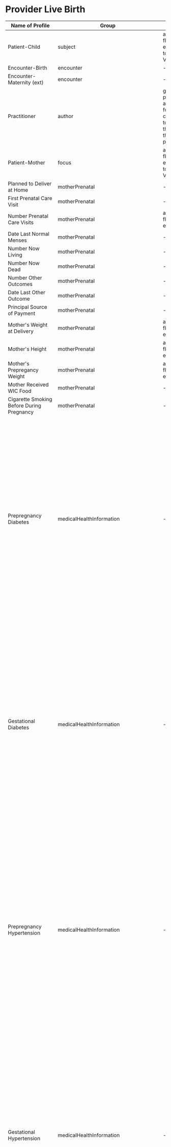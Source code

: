# Provider Live Birth

| Name of Profile | Group | change  |  Current Profile   | New Profile  | Comment         |
| ------------- | ----- | ------- | ------------------ | ------------ | ----------------- | 
|Patient-Child |   subject  |    adding edit flag extension to patient VR   |   [PatientChildVitalRecords] |     [PatientChildVitalRecordsNew]     |   staying in VRCL with updates   |
|Encounter-Birth |   encounter  |    -    | [EncounterBirth] |     -         |   -      |
|Encounter-Maternity (ext) |   encounter  |    -    | [EncounterMaternity] |     -         |   -      |
|Practitioner |   author  |  generalized profile that adds a further constraint to capture the title of the practitioner  | [PractitionerVitalRecords] | [PractitionerVitalRecordsNew] | - |
|Patient-Mother |   focus  |    adding edit flag extension to patient VR    | [PatientMotherVitalRecords] |     [PatientMotherVitalRecordsNew]        |   staying in VRCL with updates   |
|Planned to Deliver at Home |   motherPrenatal  |    -    | [ObservationPlannedToDeliverAtHome] |     -         |   -      |
|First Prenatal Care Visit |   motherPrenatal  |    -    | [ObservationDateOfFirstPrenatalCareVisit] |       -       |    -     |
|Number Prenatal Care Visits|     motherPrenatal     |    adding edit flag extension    | [ObservationNumberPrenatalVisitsVitalRecords] |   [ObservationNumberPrenatalVisitsNew]    |    moving from VRCL to BFDR    |
|Date Last Normal Menses |     motherPrenatal     |    -    | [ObservationLastMenstrualPeriodVitalRecords] |     [ObservationLastMenstrualPeriodNew]     |    moving from VRCL to BFDR    |
|Number Now Living |     motherPrenatal     |    -    | [ObservationNumberBirthsNowLivingVitalRecords] |    [ObservationNumberBirthsNowLivingNew]    |    moving from VRCL to BFDR    |
|Number Now Dead |     motherPrenatal     |    -    | [ObservationNumberBirthsNowDeadVitalRecords] |     [ObservationNumberBirthsNowDeadNew]     |    moving from VRCL to BFDR    |
|Number Other Outcomes |     motherPrenatal     |    -    | [ObservationNumberOtherPregnancyOutcomesVitalRecords] | [ObservationNumberOtherPregnancyOutcomesNew]     |    moving from VRCL to BFDR    |
|Date Last Other Outcome |     motherPrenatal     |    -    | [ObservationDateOfLastOtherPregnancyOutcome] |       -       |    -     |
|Principal Source of Payment |    motherPrenatal     |    -    | [CoveragePrincipalPayerDelivery] |       -       |    -     |
|Mother's Weight at Delivery |     motherPrenatal    |    adding edit flag extension   | [ObservationMotherDeliveryWeightVitalRecords] |    [ObservationMotherDeliveryWeightNew]     |    moving from VRCL to BFDR    |
|Mother's Height |     motherPrenatal    |    adding edit flag extension   | [ObservationMotherHeightVitalRecords] | [ObservationMotherHeightNew] |    moving from VRCL to BFDR    |
|Mother's Prepregancy Weight|     motherPrenatal     |    adding edit flag extension    | [ObservationMotherPrepregnancyWeightVitalRecords] |   [ObservationMotherPrepregnancyWeightNew]    |    moving from VRCL to BFDR    |
|Mother Received WIC Food|     motherPrenatal     |    -    | [ObservationMotherReceivedWICFood] |       -       |    -     |
|Cigarette Smoking Before During Pregnancy|     motherPrenatal     |    -    | [ObservationCigaretteSmokingBeforeDuringPregnancy] |       -       |    -     |
|Prepregnancy Diabetes |     medicalHealthInformation    |    -    | [ObservationPregnancyRiskFactorVitalRecords] |   [ConditionPrepregnancyDiabetesNew]   |    Risk factors broken up into individual profiles; if the 'none specified' (or any other risk factor without 'none specified' present) resource is present, then all the omitted risk factors are interpreted as ‘N’; although DVS edit spec requires a response (present/not), 'unknown' can be submitted in the electronic record - 'unknown' code is not represented in risk factors profiles    |
|Gestational Diabetes |     medicalHealthInformation    |    -    | [ObservationPregnancyRiskFactorVitalRecords] |   [ConditionGestationalDiabetesNew]   |    Risk factors broken up into individual profiles; if the 'none specified' (or any other risk factor without 'none specified' present) resource is present, then all the omitted risk factors are interpreted as ‘N’; although DVS edit spec requires a response (present/not), 'unknown' can be submitted in the electronic record - 'unknown' code is not represented in risk factors profiles    |
|Prepregnancy Hypertension |     medicalHealthInformation    |    -    | [ObservationPregnancyRiskFactorVitalRecords] |   [ConditionPrepregnancyHypertensionNew]   |    Risk factors broken up into individual profiles; if the 'none specified' (or any other risk factor without 'none specified' present) resource is present, then all the omitted risk factors are interpreted as ‘N’; although DVS edit spec requires a response (present/not), 'unknown' can be submitted in the electronic record - 'unknown' code is not represented in risk factors profiles    |
|Gestational Hypertension |     medicalHealthInformation    |    -    | [ObservationPregnancyRiskFactorVitalRecords] |   [ConditionGestationalHypertensionNew]   |    Risk factors broken up into individual profiles; if the 'none specified' (or any other risk factor without 'none specified' present) resource is present, then all the omitted risk factors are interpreted as ‘N’; although DVS edit spec requires a response (present/not), 'unknown' can be submitted in the electronic record - 'unknown' code is not represented in risk factors profiles    |
|Eclampsia Hypertension |     medicalHealthInformation    |    -    | [ObservationPregnancyRiskFactorVitalRecords] |   [ConditionEclampsiaHypertensionNew]   |    Risk factors broken up into individual profiles; if the 'none specified' (or any other risk factor without 'none specified' present) resource is present, then all the omitted risk factors are interpreted as ‘N’; although DVS edit spec requires a response (present/not), 'unknown' can be submitted in the electronic record - 'unknown' code is not represented in risk factors profiles    |
|Previous Preterm Birth |     medicalHealthInformation    |    -    | [ObservationPregnancyRiskFactorVitalRecords] |   [ObservationPreviousPretermBirthNew]   |    Risk factors broken up into individual profiles; if the 'none specified' (or any other risk factor without 'none specified' present) resource is present, then all the omitted risk factors are interpreted as ‘N’; although DVS edit spec requires a response (present/not), 'unknown' can be submitted in the electronic record - 'unknown' code is not represented in risk factors profiles    |
|Infertility Treatment |     medicalHealthInformation    |    -    | [ObservationPregnancyRiskFactorVitalRecords] |   [ProcedureInfertilityTreatmentNew]   |    Risk factors broken up into individual profiles; if the 'none specified' (or any other risk factor without 'none specified' present) resource is present, then all the omitted risk factors are interpreted as ‘N’; although DVS edit spec requires a response (present/not), 'unknown' can be submitted in the electronic record - 'unknown' code is not represented in risk factors profiles    |
|Artificial Insemination |     medicalHealthInformation    |    -    | [ObservationPregnancyRiskFactorVitalRecords] |   [ProcedureArtificialInseminationNew]   |    Risk factors broken up into individual profiles; if the 'none specified' (or any other risk factor without 'none specified' present) resource is present, then all the omitted risk factors are interpreted as ‘N’; although DVS edit spec requires a response (present/not), 'unknown' can be submitted in the electronic record - 'unknown' code is not represented in risk factors profiles    |
|Assisted Fertilization |     medicalHealthInformation    |    -    | [ObservationPregnancyRiskFactorVitalRecords] |   [ProcedureAssistedFertilizationNew]   |    Risk factors broken up into individual profiles; if the 'none specified' (or any other risk factor without 'none specified' present) resource is present, then all the omitted risk factors are interpreted as ‘N’; although DVS edit spec requires a response (present/not), 'unknown' can be submitted in the electronic record - 'unknown' code is not represented in risk factors profiles    |
|Previous Cesarean |     medicalHealthInformation    |    -    | [ObservationPregnancyRiskFactorVitalRecords] |   [ObservationPreviousCesareanNew]   |    Risk factors broken up into individual profiles; if the 'none specified' (or any other risk factor without 'none specified' present) resource is present, then all the omitted risk factors are interpreted as ‘N’; although DVS edit spec requires a response (present/not), 'unknown' can be submitted in the electronic record - 'unknown' code is not represented in risk factors profiles   |
|None Of Specified Pregnancy Risk Factors |     medicalHealthInformation    |    -    | [ObservationPregnancyRiskFactorVitalRecords] |   [ObservationNoneOfSpecifiedPregnancyRiskFactorsNew]   |    Risk factors broken up into individual profiles; if this profile is present, then all the missing individual risk factors are interpreted as ‘N’; if a risk factor is present along with 'none specified', 'none specified' is marked 'N'; although DVS edit spec requires a response (present/not), 'unknown' can be submitted in the electronic record - 'unknown' code is not represented for risk factors    |
|Number Previous Cesareans |     medicalHealthInformation     |    adding edit flag extension    | [ObservationNumberPreviousCesareansVitalRecords] |  [ObservationNumberPreviousCesareansNew]   |    moving from VRCL to BFDR; '99' corresponds to 'unknown'    |
|Infections During Pregnancy |     medicalHealthInformation   |    -    | [ConditionInfectionPresentDuringPregnancy] |       -       |    Infections During Pregnancy VS includes 'other' (not specified in the DVS birth edit spec) and 'none'; if marked 'none', all missing infections get interpreted as 'N'; if any are present and 'none of the above' is as well, 'none of the above' interpreted as 'N'; Although the item cannot be left blank for submission, DVS birth edit spec states that before transmitted to the state electronically, blank entries must be coded as all unknown - the current VS does not include an 'unknown'     |
|Obstetric Procedures |     medicalHealthInformation    |    -    | [ProcedureObstetric] |       -       |    -     |
|Induction of Labor |     medicalHealthInformation/Characteristics Labor Delivery    |    -    | [ProcedureInductionOfLabor] |       -       |    if the 'none specified' resource is present and this resource is not present, it is marked 'N'; if any other labor characteristic is present and this one is blank (with 'none of the above' absent), it is interpreted as 'N'; DVS edit spec includes ‘unknown at this time’ which maps to ‘unknown’ in IJE - this is not represented in the labor characteristics profiles    |
|Augmentation of Labor |     medicalHealthInformation/Characteristics Labor Delivery    |    -    | [ProcedureAugmentationOfLabor] |       -       |    if the 'none specified' resource is present and this resource is not present, it is marked 'N'; if any other labor characteristic is present and this one is blank (with 'none of the above' absent), it is interpreted as 'N'; DVS edit spec includes ‘unknown at this time’ which maps to ‘unknown’ in IJE - this is not represented in the labor characteristics profiles    |
|Steroids Fetal Lung Maturation |     medicalHealthInformation/Characteristics Labor Delivery    |    -    | [ObservationSteroidsFetalLungMaturation] |       -       |    if the 'none specified' resource is present and this resource is not present, it is marked 'N'; if any other labor characteristic is present and this one is blank (with 'none of the above' absent), it is interpreted as 'N'; DVS edit spec includes ‘unknown at this time’ which maps to ‘unknown’ in IJE - this is not represented in the labor characteristics profiles     |
|Antibiotics Administered During Labor |     medicalHealthInformation/Characteristics Labor Delivery    |    -    | [ObservationAntibioticsAdministeredDuringLabor] |     -       |    if the 'none specified' resource is present and this resource is not present, it is marked 'N'; if any other labor characteristic is present and this one is blank (with 'none of the above' absent), it is interpreted as 'N'; DVS edit spec includes ‘unknown at this time’ which maps to ‘unknown’ in IJE - this is not represented in the labor characteristics profiles    |
|Chorioamnionitis |     medicalHealthInformation/Characteristics Labor Delivery    |    -    | [ConditionChorioamnionitis]  |       -       |    if the 'none specified' resource is present and this resource is not present, it is marked 'N'; if any other labor characteristic is present and this one is blank (with 'none of the above' absent), it is interpreted as 'N'; DVS edit spec includes ‘unknown at this time’ which maps to ‘unknown’ in IJE - this is not represented in the labor characteristics profiles    |
|Epidural or Spinal Anesthesia |     medicalHealthInformation/Characteristics Labor Delivery    |    -    | [ProcedureEpiduralOrSpinalAnesthesia]  |       -       |    if the 'none specified' resource is present and this resource is not present, it is marked 'N'; if any other labor characteristic is present and this one is blank (with 'none of the above' absent), it is interpreted as 'N'; DVS edit spec includes ‘unknown at this time’ which maps to ‘unknown’ in IJE - this is not represented in the labor characteristics profiles    |
|None of Specified Characteristics of Labor and Delivery |     medicalHealthInformation/Characteristics Labor Delivery    |    -    | [ObservationNoneOfSpecifiedCharacteristicsOfLaborAndDelivery]  |       -       |    if this profile is present, then all missing individual characteristics are interpreted as ‘N’; if a characteristic is present along with ‘none of the above’, 'none of the above' is marked 'N'; DVS edit spec includes ‘unknown at this time’ which maps to ‘unknown’ in IJE - this is not represented in the labor characteristics profiles     |
|Fetal Presentations |     medicalHealthInformation   |    -    | [ObservationFetalPresentation] |       -       |     Fetal Presentations VS includes 'On examination - fetal presentation unsure Unknown fetal presentation' and 'other' codes    |
|Final Route Method Delivery|     medicalHealthInformation   |    -    | [ProcedureFinalRouteMethodDelivery] |       -       |    Delivery Routes VS includes 'unknown' code (single entry); profile contains Labor Trial reference (MS, but only valid when delivery.code is cesarean)     |
|Blood Transfusion |     medicalHealthInformation/Maternal Morbidity    |    -    | [ProcedureBloodTransfusion] |       -       |    if this resource is not present in the document and 'none specified' (or any other morbidity) is, this resource gets marked 'N'; DVS edit spec includes 'unknown at this time' code - this is not supported in the current morbidity profiles     |
|Perineal Laceration |     medicalHealthInformation/Maternal Morbidity    |    -    | [ConditionPerinealLaceration] |       -       |    if this resource is not present in the document and 'none specified' (or any other morbidity) is, this resource gets marked 'N'; DVS edit spec includes 'unknown at this time' code - this is not supported in the current morbidity profiles    |
|Ruptured Uterus  |     medicalHealthInformation/Maternal Morbidity    |    -    | [ConditionRupturedUterus] |       -       |    if this resource is not present in the document and 'none specified' (or any other morbidity) is, this resource gets marked 'N'; DVS edit spec includes 'unknown at this time' code - this is not supported in the current morbidity profiles    |
|Unplanned Hysterectomy |     medicalHealthInformation/Maternal Morbidity    |    -    | [ProcedureUnplannedHysterectomy] |       -       |    if this resource is not present in the document and 'none specified' (or any other morbidity) is, this resource gets marked 'N'; DVS edit spec includes 'unknown at this time' code - this is not supported in the current morbidity profiles    |
|ICU Admission |     medicalHealthInformation/Maternal Morbidity    |    -    | [ObservationICUAdmission] |       -       |    if this resource is not present in the document and 'none specified' (or any other morbidity) is, this resource gets marked 'N'; DVS edit spec includes 'unknown at this time' code - this is not supported in the current morbidity profiles    |
|None of Specified Maternal Morbidities |     medicalHealthInformation/Maternal Morbidity    |    -    | [ObservationNoneOfSpecifiedMaternalMorbidities] |       -       |    if this resource is present, missing individual morbidities are interpreted as ‘N’; if any morbidity is present in addition to 'none specified', 'none specified' is marked 'N'; DVS edit spec includes 'unknown at this time' code - this is not supported in the current profiles        |
|Birth Weight |     newbornInformation   |    adding edit flag extension     | [ObservationBirthWeightVitalRecords] |    [ObservationBirthWeightNew]    |    moving from VRCL to BFDR    |
|Gestational Age at Delivery |     newbornInformation    |    adding edit flag extension    | [ObservationGestationalAgeAtDeliveryVitalRecords] |  [ObservationGestationalAgeAtDeliveryNew]   |    moving from VRCL to BFDR    |
|Apgar Score |     newbornInformation    |    -    | [ObservationApgarScoreVitalRecords] | [ObservationApgarScoreNew]  |    moving from VRCL to BFDR    |
|Number Live Births This Delivery |     newbornInformation   |    -    | [ObservationNumberLiveBirthsThisDeliveryVitalRecords] |   [ObservationNumberLiveBirthsThisDeliveryNew]   |    moving from VRCL to BFDR    |
|Assisted Ventilation Following Delivery |     newbornInformation/Abnormal Conditions Newborn  |    if 'none of the above' or another abnormal condition is present and this resource is missing, it is interpreted as ’N’    | [ProcedureassistedVentilationFollowingDelivery]  |       -       |    -     |
|Assisted Ventilation More than Six Hours  |     newbornInformation/Abnormal Conditions Newborn  |    if 'none of the above' or another abnormal condition is present and this resource is missing, it is interpreted as ’N’    | [ProcedureassistedVentilationMoreThanSixHours]   |       -       |    -     |
|NICU Admission |     newbornInformation/Abnormal Conditions Newborn  |    if 'none of the above' or another abnormal condition is present and this resource is missing, it is interpreted as ’N’    | [ObservationNICUAdmission]   |       -       |    -     |
|Surfactant Replacement Therapy |     newbornInformation/Abnormal Conditions Newborn  |    if 'none of the above' or another abnormal condition is present and this resource is missing, it is interpreted as ’N’    | [ProcedureSurfactantReplacementTherapy]   |       -       |    -     |
|Antibiotic Suspected Neonatal Sepsis |     newbornInformation/Abnormal Conditions Newborn  |    if 'none of the above' or another abnormal condition is present and this resource is missing, it is interpreted as ’N’    | [ProcedureAntibioticSuspectedNeonatalSepsis]   |       -       |    -     |
|Seizure|     newbornInformation/Abnormal Conditions Newborn  |    if 'none of the above' or another abnormal condition is present and this resource is missing, it is interpreted as ’N’    | [ConditionSeizure]   |       -       |    -     |
|None of Specified Abnormal Conditions of Newborn |     newbornInformation/Abnormal Conditions Newborn  |    if 'none of the above' or another abnormal condition is present and this resource is missing, it is interpreted as ’N’    | [ObservationNoneOfSpecifiedAbnormalConditionsOfNewborn] |       -       |    if this profile is present, then all the missing individual abnormalities are interpreted as ‘N’; it is interpreted as 'N' if a condition is present (even if this resource is present); DVS edit spec includes 'unknown at this time' - not supported by the current profiles     |
|Congenital Anomalies Newborn |     newbornInformation    |    -    |    [ConditionCongenitalAnomalyOfNewborn]    |    Newborn Congenital Anomalies VS includes explicit 'none' code for no anomalies - DVS edit spec specifies that 'none of the above' should cause all missing anomalies to be interpreted as 'N'; if an anomaly and 'None of the anomalies listed above' are included, 'None of the anomalies listed above' is interpreted as 'N'; if the “Down syndrome” and/or 'Suspected chromosomal disorder' variables are present, but it is unknown whether the karyotype is 'Confirmed' or 'Pending,' leave both the 'Confirmed' and 'Pending' boxes blank. Processing variables DOWC AND DOWP, CDIC and CDIP are assigned the value 'U'; DVS edit spec includes 'unknown at this time' - not included in the current profile       |
|Infant Living |     newbornInformation    |    -    | [ObservationInfantLivingVitalRecords] |     [ObservationInfantLivingNew]    |    moving from VRCL to BFDR    |
|Infant Breastfed at Discharge|     newbornInformation    |    -    | [ObservationInfantBreastfedAtDischarge] |       -       |    -     |
|Married During Pregnancy |     motherInformation   |    -    | [ObservationMotherMarriedDuringPregnancy] |       -       |    -     |
|SSN Requested for Child |     motherInformation   |    -    | [ObservationSSNRequestedForChild] |       -       |    -     |
|Mothers Education|     motherInformation   |  added Decedent education level code, removed MS flags, adding edit flag extension  | [ObservationParentEducationLevelVitalRecords] | [ObservationEducationLevelVitalRecordsNew] |  - |
|Paternity Acknowledgement Signed |     fatherInformation   |    -    | [ObservationPaternityAcknowledgementSigned] |       -       |    -     |
|Fathers Education|     fatherInformation  |   added Decedent education level code, removed MS flags, adding edit flag extension   | [ObservationParentEducationLevelVitalRecords] | [ObservationEducationLevelVitalRecordsNew] |  - |
|Father Related Person|     fatherInformation  |   adding edit flag extension to related person profile  | [RelatedPersonFatherNaturalVitalRecords] | - |  - |
|Question Response|     patientsQuestionnaireResponse  |   -  | [QuestionnaireResponse] | - |  - |
{: .grid }
<!-- |Questionnaire-Mother's Worksheet for Child's Birth Certificate |     mothersQuestionnaireResponse   |    -    | [Questionnaire-mothers-live-birth] |       -       |    Not a profile    | -->

| Name of Extension  | change  |  Current Extension   | New Extension  | Comment |
| ------------------ | ------- | ------------------ | ------------ | ----- | 
|Live Birth Certificate Number  |    -    | [ExtensionLiveBirthCertificateNumber] |     -       |   -      |
|Live Birth Local File Number  |    -    | [ExtensionLiveBirthLocalFileNumber] |     -      |   -      |
|Date Filed by Registrar |    -    | [ExtensionDateFiledByRegistrar] |     -         |   -      |
|Replacement Status |    -    | [ReplaceStatus] |     -         |    The use of this extension has been deprecated and wil be ignored for NCHS submissions.  |
|Encounter Maternity Reference |    -    | [ExtensionEncounterMaternityReference] |     -         |   -  |
{: .grid }
<!-- |Partial Date  |    -    | [PartialDate] |    [ExtensionDatePartAbsentReasonVitalRecords]         |   -      |
|Partial Date Time  |    -    | [PartialDateTime] | [ExtensionPartialDateTimeVitalRecords]             |    -     | -->

# Provider Fetal Death

| Name of Profile | Group | change  |  Current Profile   | New Profile  | Comment         |
| ------------- | ----- | ------- | ------------------ | ------------ | ----------------- | 
|Patient-Decedent Fetus |   subject  |    adding edit flag extension to patient VR     | [PatientDecedentFetusVitalRecords] |  [PatientDecedentFetusVitalRecordsNew]   |   staying in VRCL with updates   |
|Encounter-Maternity |   encounter  |    -    | [EncounterMaternity] |     -         |   -      |
|Practitioner |   author  |    generalized profile that adds a further constraint to capture the title of the practitioner    | [PractitionerVitalRecords] | [PractitionerVitalRecordsNew] |  -  |
|Patient-Mother |   focus  |    adding edit flag extension to related person profile    | [PatientMotherVitalRecords] |   [RelatedPersonMotherVitalRecordsNew]    |   staying in VRCL with updates    |
|Planned to Deliver at Home |   motherPrenatal  |    -    | [ObservationPlannedToDeliverAtHome] |     -         |   -      |
|First Prenatal Care Visit |   motherPrenatal  |    -    | [ObservationDateOfFirstPrenatalCareVisit] |       -       |    -     |
|Date Last Normal Menses |     motherPrenatal     |    -    | [ObservationLastMenstrualPeriodVitalRecords] |   [ObservationLastMenstrualPeriodNew]   |    moving from VRCL to BFDR    |
|Number Now Living |     motherPrenatal     |    -    | [ObservationNumberBirthsNowLivingVitalRecords] |   [ObservationNumberBirthsNowLivingNew]    |    moving from VRCL to BFDR    |
|Number Now Dead |     motherPrenatal     |    -    | [ObservationNumberBirthsNowDeadVitalRecords] |   [ObservationNumberBirthsNowDeadNew]   |    moving from VRCL to BFDR    |
|Date Last Live Birth |     motherPrenatal     |    -    | [ObservationDateOfLastLiveBirth] |       -       |    -     |
|Mother's Height |     motherPrenatal    |    adding edit flag extension    | [ObservationMotherHeightVitalRecords] |  [ObservationMotherHeightNew]   |    moving from VRCL to BFDR    |
|Mother's Prepregancy Weight|     motherPrenatal     |    adding edit flag extension    | [ObservationMotherPrepregnancyWeightVitalRecords] |   [ObservationMotherPrepregnancyWeightNew]    |    moving from VRCL to BFDR    |
|Mother Received WIC Food|     motherPrenatal     |    -    | [ObservationMotherReceivedWICFood] |       -       |    -     |
|Cigarette Smoking Before During Pregnancy|     motherPrenatal     |    -    | [ObservationCigaretteSmokingBeforeDuringPregnancy] |       -       |    -     |
|Prepregnancy Diabetes |     medicalHealthInformation    |    -    | [ObservationPregnancyRiskFactorVitalRecords] |   [ConditionPrepregnancyDiabetesNew]   |    Risk factors broken up into individual profiles; if the 'none specified' (or any other risk factor without 'none specified' present) resource is present, then all the omitted risk factors are interpreted as ‘N’; although DVS edit spec requires a response (present/not), 'unknown' can be submitted in the electronic record - 'unknown' code is not represented in risk factors profiles   |
|Gestational Diabetes |     medicalHealthInformation    |    -    | [ObservationPregnancyRiskFactorVitalRecords] |   [ConditionGestationalDiabetesNew]   |    Risk factors broken up into individual profiles; if the 'none specified' (or any other risk factor without 'none specified' present) resource is present, then all the omitted risk factors are interpreted as ‘N’; although DVS edit spec requires a response (present/not), 'unknown' can be submitted in the electronic record - 'unknown' code is not represented in risk factors profiles   |
|Prepregnancy Hypertension |     medicalHealthInformation    |    -    | [ObservationPregnancyRiskFactorVitalRecords] |   [ConditionPrepregnancyHypertensionNew]   |    Risk factors broken up into individual profiles; if the 'none specified' (or any other risk factor without 'none specified' present) resource is present, then all the omitted risk factors are interpreted as ‘N’; although DVS edit spec requires a response (present/not), 'unknown' can be submitted in the electronic record - 'unknown' code is not represented in risk factors profiles   |
|Gestational Hypertension |     medicalHealthInformation    |    -    | [ObservationPregnancyRiskFactorVitalRecords] |   [ConditionGestationalHypertensionNew]   |    Risk factors broken up into individual profiles; if the 'none specified' (or any other risk factor without 'none specified' present) resource is present, then all the omitted risk factors are interpreted as ‘N’; although DVS edit spec requires a response (present/not), 'unknown' can be submitted in the electronic record - 'unknown' code is not represented in risk factors profiles   |
|Eclampsia Hypertension |     medicalHealthInformation    |    -    | [ObservationPregnancyRiskFactorVitalRecords] |   [ConditionEclampsiaHypertensionNew]   |    Risk factors broken up into individual profiles; if the 'none specified' (or any other risk factor without 'none specified' present) resource is present, then all the omitted risk factors are interpreted as ‘N’; although DVS edit spec requires a response (present/not), 'unknown' can be submitted in the electronic record - 'unknown' code is not represented in risk factors profiles   |
|Previous Preterm Birth |     medicalHealthInformation    |    -    | [ObservationPregnancyRiskFactorVitalRecords] |   [ObservationPreviousPretermBirthNew]   |    Risk factors broken up into individual profiles; if the 'none specified' (or any other risk factor without 'none specified' present) resource is present, then all the omitted risk factors are interpreted as ‘N’; although DVS edit spec requires a response (present/not), 'unknown' can be submitted in the electronic record - 'unknown' code is not represented in risk factors profiles   |
|Infertility Treatment |     medicalHealthInformation    |    -    | [ObservationPregnancyRiskFactorVitalRecords] |   [ProcedureInfertilityTreatmentNew]   |    Risk factors broken up into individual profiles; if the 'none specified' (or any other risk factor without 'none specified' present) resource is present, then all the omitted risk factors are interpreted as ‘N’; although DVS edit spec requires a response (present/not), 'unknown' can be submitted in the electronic record - 'unknown' code is not represented in risk factors profiles   |
|Artificial Insemination |     medicalHealthInformation    |    -    | [ObservationPregnancyRiskFactorVitalRecords] |   [ProcedureArtificialInseminationNew]   |    Risk factors broken up into individual profiles; if the 'none specified' (or any other risk factor without 'none specified' present) resource is present, then all the omitted risk factors are interpreted as ‘N’; although DVS edit spec requires a response (present/not), 'unknown' can be submitted in the electronic record - 'unknown' code is not represented in risk factors profiles   |
|Assisted Fertilization |     medicalHealthInformation    |    -    | [ObservationPregnancyRiskFactorVitalRecords] |   [ProcedureAssistedFertilizationNew]   |    Risk factors broken up into individual profiles; if the 'none specified' (or any other risk factor without 'none specified' present) resource is present, then all the omitted risk factors are interpreted as ‘N’; although DVS edit spec requires a response (present/not), 'unknown' can be submitted in the electronic record - 'unknown' code is not represented in risk factors profiles   |
|Previous Cesarean |     medicalHealthInformation    |    -    | [ObservationPregnancyRiskFactorVitalRecords] |   [ObservationPreviousCesareanNew]   |    Risk factors broken up into individual profiles; if the 'none specified' (or any other risk factor without 'none specified' present) resource is present, then all the omitted risk factors are interpreted as ‘N’; although DVS edit spec requires a response (present/not), 'unknown' can be submitted in the electronic record - 'unknown' code is not represented in risk factors profiles   |
|None Of Specified Pregnancy Risk Factors |     medicalHealthInformation    |    -    | [ObservationPregnancyRiskFactorVitalRecords] |   [ObservationNoneOfSpecifiedPregnancyRiskFactorsNew]   |    Risk factors broken up into individual profiles; if this profile is present, then all the missing individual risk factors are interpreted as ‘N’; if a risk factor is present along with 'none specified', 'none specified' is marked 'N'; although DVS edit spec requires a response (present/not), 'unknown' can be submitted in the electronic record - 'unknown' code is not represented for risk factors    |
|Number Previous Cesareans |     medicalHealthInformation     |    adding edit flag extension   | [ObservationNumberPreviousCesareansVitalRecords] |  [ObservationNumberPreviousCesareansNew]   |    moving from VRCL to BFDR; '99' corresponds to 'unknown'   |
|Fetal Presentations |     medicalHealthInformation   |    -    | [ObservationFetalPresentation] |       -       |    Fetal Presentations VS includes 'On examination - fetal presentation unsure Unknown fetal presentation' and 'other' codes    |
|Final Route Method Delivery|     medicalHealthInformation   |    -    | [ProcedureFinalRouteMethodDelivery] |       -       |    Delivery Routes VS includes 'unknown' code (single entry); profile contains Labor Trial reference (MS, but only valid when delivery.code is cesarean)    |
|Blood Transfusion |     medicalHealthInformation/Maternal Morbidity   |    -    | [ProcedureBloodTransfusion] |       -       |    if this resource is not present in the document and 'none specified' (or any other morbidity) is, this resource gets marked 'N'; DVS edit spec includes 'unknown at this time' code - this is not supported in the current morbidity profiles    |
|Perineal Laceration |     medicalHealthInformation/Maternal Morbidity   |    -    | [ConditionPerinealLaceration] |       -       |    if this resource is not present in the document and 'none specified' (or any other morbidity) is, this resource gets marked 'N'; DVS edit spec includes 'unknown at this time' code - this is not supported in the current morbidity profiles    |
|Ruptured Uterus |     medicalHealthInformation/Maternal Morbidity   |    -    | [ConditionRupturedUterus] |       -       |    if this resource is not present in the document and 'none specified' (or any other morbidity) is, this resource gets marked 'N'; DVS edit spec includes 'unknown at this time' code - this is not supported in the current morbidity profiles   |
|Unplanned Hysterectomy |     medicalHealthInformation/Maternal Morbidity   |    -    | [ProcedureUnplannedHysterectomy] |       -       |    if this resource is not present in the document and 'none specified' (or any other morbidity) is, this resource gets marked 'N'; DVS edit spec includes 'unknown at this time' code - this is not supported in the current morbidity profiles    |
|ICU Admission|     medicalHealthInformation/Maternal Morbidity   |    -    | [ObservationICUAdmission] |       -       |    if this resource is not present in the document and 'none specified' (or any other morbidity) is, this resource gets marked 'N'; DVS edit spec includes 'unknown at this time' code - this is not supported in the current morbidity profiles    |
|None of Specified Maternal Morbidities|     medicalHealthInformation/Maternal Morbidity   |    -    | [ObservationNoneOfSpecifiedMaternalMorbidities] |       -       |    if this resource is present, missing individual morbidities are interpreted as ‘N’; if any morbidity is present in addition to 'none specified', 'none specified' is marked 'N'; DVS edit spec includes 'unknown at this time' code - this is not supported in the current profiles       |
|Delivery Weight |     fetus   |    adding edit flag extension    | [ObservationBirthWeightVitalRecords] | [ObservationBirthWeightNew]   |    moving from VRCL to BFDR    |
|Gestational Age at Delivery |     fetus     |    adding edit flag extension   | [ObservationGestationalAgeAtDeliveryVitalRecords] |   [ObservationGestationalAgeAtDeliveryNew]   |    moving from VRCL to BFDR    |
|Cause of Fetal Death |     fetus     |    -    | [ConditionFetalDeathCauseOrCondition] |       -       |    -     |
|Other Cause of Death |     fetus    |    -    | [ConditionFetalDeathOtherCauseOrCondition] |       -       |    -     |
|Estimated Time Fetal Death |     fetus     |    -    | [ObservationFetalDeathTimePoint] |    -    |    -     |
|Autopsy Performed |     fetus     |    -    | [AutopsyPerformedIndicator] |    -    |    -     |
|Histological Exam Performed |     fetus     |    -    | [ObservationHistologicalPlacentalExamPerformed] |       -       |    -     |
|Autopsy or Histological Exam Used|     fetus     |    -    | [ObservationAutopsyHistologicalExamResultsUsed] |       -       |    -     |
|Number Live Births This Delivery |     fetus    |    -    | [ObservationNumberLiveBirthsThisDeliveryVitalRecords] |  [ObservationNumberLiveBirthsThisDeliveryNew]  |    moving from VRCL to BFDR    |
|Number Fetal Deaths This Delivery |     fetus    |    -    | [ObservationNumberFetalDeathsThisDeliveryVitalRecords] |  [ObservationNumberFetalDeathsThisDeliveryNew]   |    moving from VRCL to BFDR    |
|Mothers Education|     motherInformation   |    added Decedent education level code, removed MS flags, adding edit flag extension   | [ObservationParentEducationLevelVitalRecords] | [ObservationEducationLevelVitalRecordsNew] |  -  |
|Father Related Person|     fatherInformation  |   adding edit flag extension to related person profile  | [RelatedPersonFatherNaturalVitalRecords] | - |  - |
|Question Response|     patientsQuestionnaireResponse  |   -  | [QuestionnaireResponse] | - |  - |
{: .grid }
<!-- | Mother's Race and Ethnicity| motherInfo |    -    |  <not included> | [InputRaceAndEthnicityNew] | moving from VRDR to VRCL | -->
<!-- |Patients Questionnaire Response |     patientsQuestionnaireResponse   |    -    | [Questionnaire-patients-fetal-death] |       -       |    Not a profile    | -->


| Name of Extension  | change  |  Current Extension   | New Extension  | Comment |
| ------------------ | ------- | ------------------ | ------------ | ----- | 
|Fetal Death Report Number  |    -    | [ExtensionFetalDeathReportNumber] |     -       |   -      |
|Fetal Death Local File Number  |    -    | [ExtensionFetalDeathLocalFileNumber] |     -      |   -      |
|Date Received by Registrar |    -    | [ExtensionDatereceivedByRegistrar] |     -         |   -      |
|Replacement Status |    -    | [ReplaceStatus] |     -         |    The use of this extension has been deprecated and wil be ignored for NCHS submissions.  |
|Encounter Maternity Reference |    -    | [ExtensionEncounterMaternityReference] |     -         |   -  |
{: .grid }
<!-- |Partial Date  |    -    | [PartialDate] |    [ExtensionDatePartAbsentReasonVitalRecords]         |   -      |
|Partial Date Time  |    -    | [PartialDateTime] | [ExtensionPartialDateTimeVitalRecords]             |    -     | -->

# Jurisdiction Live Birth

| Name of Profile | Group | change  |  Current Profile   | New Profile  | Comment         |
| ------------- | ----- | ------- | ------------------ | ------------ | ----------------- | 
|Encounter-Birth |   encounter  |    -    | [EncounterBirth] |     -         |   -      |
|Patient-Child |   subject  |    adding edit flag extension to patient VR     |   [PatientChildVitalRecords] |     [PatientChildVitalRecordsNew]     |   staying in VRCL with updates   |
|US Core Organization Profile |   Author  |    -    | [USCoreOrganization] |     -         |   -      |
|Patient-Mother |   focus  |    adding edit flag extension to patient VR     | [PatientMotherVitalRecords] |     [PatientMotherVitalRecordsNew]        |   staying in VRCL with updates   |
|Planned to Deliver at Home |   motherPrenatal  |    -    | [ObservationPlannedToDeliverAtHome] |     -         |   -      |
|Number Prenatal Care Visits|     motherPrenatal     |    adding edit flag extension    | [ObservationNumberPrenatalVisitsVitalRecords] |   [ObservationNumberPrenatalVisitsNew]    |    moving from VRCL to BFDR    |
|Date Last Normal Menses |     motherPrenatal     |    -    | [ObservationLastMenstrualPeriodVitalRecords] |     [ObservationLastMenstrualPeriodNew]     |    moving from VRCL to BFDR    |
|Number Now Living |     motherPrenatal     |    -    | [ObservationNumberBirthsNowLivingVitalRecords] |    [ObservationNumberBirthsNowLivingNew]    |    moving from VRCL to BFDR    |
|Number Now Dead |     motherPrenatal     |    -    | [ObservationNumberBirthsNowDeadVitalRecords] |     [ObservationNumberBirthsNowDeadNew]     |    moving from VRCL to BFDR    |
|Date Last Live Birth |     motherPrenatal     |    -    | [ObservationDateOfLastLiveBirth] |       -       |    -     |
|Number Other Outcomes |     motherPrenatal     |    -    | [ObservationNumberOtherPregnancyOutcomesVitalRecords] | [ObservationNumberOtherPregnancyOutcomesNew]     |    moving from VRCL to BFDR    |
|Date Last Other Outcome |     motherPrenatal     |    -    | [ObservationDateOfLastOtherPregnancyOutcome] |       -       |    -     |
|Principal Source of Payment |    motherPrenatal     |    -    | [CoveragePrincipalPayerDelivery] |       -       |    -     |
|Mother's Weight at Delivery |     motherPrenatal    |    adding edit flag extension    | [ObservationMotherDeliveryWeightVitalRecords] |    [ObservationMotherDeliveryWeightNew]     |    moving from VRCL to BFDR    |
|Mother's Height |     motherPrenatal    |    adding edit flag extension    | [ObservationMotherHeightVitalRecords] | [ObservationMotherHeightNew] |    moving from VRCL to BFDR    |
|Mother's Prepregancy Weight|     motherPrenatal     |    adding edit flag extension    | [ObservationMotherPrepregnancyWeightVitalRecords] |   [ObservationMotherPrepregnancyWeightNew]    |    moving from VRCL to BFDR    |
|Mother Received WIC Food|     motherPrenatal     |    -    | [ObservationMotherReceivedWICFood] |       -       |    -     |
|Cigarette Smoking Before During Pregnancy|     motherPrenatal     |    -    | [ObservationCigaretteSmokingBeforeDuringPregnancy] |       -       |    -     |
|Prepregnancy Diabetes |     medicalHealthInformation    |    -    | [ObservationPregnancyRiskFactorVitalRecords] |   [ConditionPrepregnancyDiabetesNew]   |    Risk factors broken up into individual profiles; if the 'none specified' (or any other risk factor without 'none specified' present) resource is present, then all the omitted risk factors are interpreted as ‘N’; although DVS edit spec requires a response (present/not), 'unknown' can be submitted in the electronic record - 'unknown' code is not represented in risk factors profiles   |
|Gestational Diabetes |     medicalHealthInformation    |    -    | [ObservationPregnancyRiskFactorVitalRecords] |   [ConditionGestationalDiabetesNew]   |    Risk factors broken up into individual profiles; if the 'none specified' (or any other risk factor without 'none specified' present) resource is present, then all the omitted risk factors are interpreted as ‘N’; although DVS edit spec requires a response (present/not), 'unknown' can be submitted in the electronic record - 'unknown' code is not represented in risk factors profiles   |
|Prepregnancy Hypertension |     medicalHealthInformation    |    -    | [ObservationPregnancyRiskFactorVitalRecords] |   [ConditionPrepregnancyHypertensionNew]   |    Risk factors broken up into individual profiles; if the 'none specified' (or any other risk factor without 'none specified' present) resource is present, then all the omitted risk factors are interpreted as ‘N’; although DVS edit spec requires a response (present/not), 'unknown' can be submitted in the electronic record - 'unknown' code is not represented in risk factors profiles   |
|Gestational Hypertension |     medicalHealthInformation    |    -    | [ObservationPregnancyRiskFactorVitalRecords] |   [ConditionGestationalHypertensionNew]   |    Risk factors broken up into individual profiles; if the 'none specified' (or any other risk factor without 'none specified' present) resource is present, then all the omitted risk factors are interpreted as ‘N’; although DVS edit spec requires a response (present/not), 'unknown' can be submitted in the electronic record - 'unknown' code is not represented in risk factors profiles   |
|Eclampsia Hypertension |     medicalHealthInformation    |    -    | [ObservationPregnancyRiskFactorVitalRecords] |   [ConditionEclampsiaHypertensionNew]   |    Risk factors broken up into individual profiles; if the 'none specified' (or any other risk factor without 'none specified' present) resource is present, then all the omitted risk factors are interpreted as ‘N’; although DVS edit spec requires a response (present/not), 'unknown' can be submitted in the electronic record - 'unknown' code is not represented in risk factors profiles   |
|Previous Preterm Birth |     medicalHealthInformation    |    -    | [ObservationPregnancyRiskFactorVitalRecords] |   [ObservationPreviousPretermBirthNew]   |    Risk factors broken up into individual profiles; if the 'none specified' (or any other risk factor without 'none specified' present) resource is present, then all the omitted risk factors are interpreted as ‘N’; although DVS edit spec requires a response (present/not), 'unknown' can be submitted in the electronic record - 'unknown' code is not represented in risk factors profiles   |
|Infertility Treatment |     medicalHealthInformation    |    -    | [ObservationPregnancyRiskFactorVitalRecords] |   [ProcedureInfertilityTreatmentNew]   |    Risk factors broken up into individual profiles; if the 'none specified' (or any other risk factor without 'none specified' present) resource is present, then all the omitted risk factors are interpreted as ‘N’; although DVS edit spec requires a response (present/not), 'unknown' can be submitted in the electronic record - 'unknown' code is not represented in risk factors profiles   |
|Artificial Insemination |     medicalHealthInformation    |    -    | [ObservationPregnancyRiskFactorVitalRecords] |   [ProcedureArtificialInseminationNew]   |    Risk factors broken up into individual profiles; if the 'none specified' (or any other risk factor without 'none specified' present) resource is present, then all the omitted risk factors are interpreted as ‘N’; although DVS edit spec requires a response (present/not), 'unknown' can be submitted in the electronic record - 'unknown' code is not represented in risk factors profiles   |
|Assisted Fertilization |     medicalHealthInformation    |    -    | [ObservationPregnancyRiskFactorVitalRecords] |   [ProcedureAssistedFertilizationNew]   |    Risk factors broken up into individual profiles; if the 'none specified' (or any other risk factor without 'none specified' present) resource is present, then all the omitted risk factors are interpreted as ‘N’; although DVS edit spec requires a response (present/not), 'unknown' can be submitted in the electronic record - 'unknown' code is not represented in risk factors profiles   |
|Previous Cesarean |     medicalHealthInformation    |    -    | [ObservationPregnancyRiskFactorVitalRecords] |   [ObservationPreviousCesareanNew]   |    Risk factors broken up into individual profiles; if the 'none specified' (or any other risk factor without 'none specified' present) resource is present, then all the omitted risk factors are interpreted as ‘N’; although DVS edit spec requires a response (present/not), 'unknown' can be submitted in the electronic record - 'unknown' code is not represented in risk factors profiles   |
|None Of Specified Pregnancy Risk Factors |     medicalHealthInformation    |    -    | [ObservationPregnancyRiskFactorVitalRecords] |   [ObservationNoneOfSpecifiedPregnancyRiskFactorsNew]   |    Risk factors broken up into individual profiles; if this profile is present, then all the missing individual risk factors are interpreted as ‘N’; if a risk factor is present along with 'none specified', 'none specified' is marked 'N'; although DVS edit spec requires a response (present/not), 'unknown' can be submitted in the electronic record - 'unknown' code is not represented for risk factors    |
|Number Previous Cesareans |     medicalHealthInformation     |    adding edit flag extension    | [ObservationNumberPreviousCesareansVitalRecords] |  [ObservationNumberPreviousCesareansNew]   |    moving from VRCL to BFDR; '99' corresponds to 'unknown'    |
|Infections During Pregnancy |     medicalHealthInformation   |    -    | [ConditionInfectionPresentDuringPregnancy] |       -       |    Infections During Pregnancy VS includes 'other' (not specified in the DVS birth edit spec) and 'none'; if marked 'none', all missing infections get interpreted as 'N'; if any are present and 'none of the above' is as well, 'none of the above' interpreted as 'N'; Although the item cannot be left blank for submission, DVS birth edit spec states that before transmitted to the state electronically, blank entries must be coded as all unknown - the current VS does not include an 'unknown'     |
|Obstetric Procedures |     medicalHealthInformation    |    -    | [ProcedureObstetric] |       -       |    -     |
|Induction of Labor |     medicalHealthInformation/Characteristics Labor Delivery    |    -    | [ProcedureInductionOfLabor] |       -       |    if the 'none specified' resource is present and this resource is not present, it is marked 'N'; if any other labor characteristic is present and this one is blank (with 'none of the above' absent), it is interpreted as 'N'; DVS edit spec includes ‘unknown at this time’ which maps to ‘unknown’ in IJE - this is not represented in the labor characteristics profiles    |
|Augmentation of Labor |     medicalHealthInformation/Characteristics Labor Delivery    |    -    | [ProcedureAugmentationOfLabor] |       -       |    if the 'none specified' resource is present and this resource is not present, it is marked 'N'; if any other labor characteristic is present and this one is blank (with 'none of the above' absent), it is interpreted as 'N'; DVS edit spec includes ‘unknown at this time’ which maps to ‘unknown’ in IJE - this is not represented in the labor characteristics profiles     |
|Steroids Fetal Lung Maturation |     medicalHealthInformation/Characteristics Labor Delivery    |    -if the 'none specified' resource is present and this resource is not present, it is marked 'N'; if any other labor characteristic is present and this one is blank (with 'none of the above' absent), it is interpreted as 'N'; DVS edit spec includes ‘unknown at this time’ which maps to ‘unknown’ in IJE - this is not represented in the labor characteristics profiles   | [ObservationSteroidsFetalLungMaturation] |       -       |    -     |
|Antibiotics Administered During Labor |     medicalHealthInformation/Characteristics Labor Delivery    |    if the 'none specified' resource is present and this resource is not present, it is marked 'N'; if any other labor characteristic is present and this one is blank (with 'none of the above' absent), it is interpreted as 'N'; DVS edit spec includes ‘unknown at this time’ which maps to ‘unknown’ in IJE - this is not represented in the labor characteristics profiles    | [ObservationAntibioticsAdministeredDuringLabor] |     -       |    -     |
|Chorioamnionitis |     medicalHealthInformation/Characteristics Labor Delivery    |    -    | [ConditionChorioamnionitis]  |       -       |    if the 'none specified' resource is present and this resource is not present, it is marked 'N'; if any other labor characteristic is present and this one is blank (with 'none of the above' absent), it is interpreted as 'N'; DVS edit spec includes ‘unknown at this time’ which maps to ‘unknown’ in IJE - this is not represented in the labor characteristics profiles     |
|Epidural or Spinal Anesthesia |     medicalHealthInformation/Characteristics Labor Delivery    |    -    | [ProcedureEpiduralOrSpinalAnesthesia]  |       -       |    if the 'none specified' resource is present and this resource is not present, it is marked 'N'; if any other labor characteristic is present and this one is blank (with 'none of the above' absent), it is interpreted as 'N'; DVS edit spec includes ‘unknown at this time’ which maps to ‘unknown’ in IJE - this is not represented in the labor characteristics profiles     |
|None of Specified Characteristics of Labor and Delivery |     medicalHealthInformation/Characteristics Labor Delivery    |    -    | [ObservationNoneOfSpecifiedCharacteristicsOfLaborAndDelivery]  |       -       |    if this profile is present, then all missing individual characteristics are interpreted as ‘N’; if a characteristic is present along with ‘none of the above’, 'none of the above' is marked 'N'; DVS edit spec includes ‘unknown at this time’ which maps to ‘unknown’ in IJE - this is not represented in the labor characteristics profiles     |
|Fetal Presentations |     medicalHealthInformation   |    -    | [ObservationFetalPresentation] |       -       |    Fetal Presentations VS includes 'On examination - fetal presentation unsure Unknown fetal presentation' and 'other' codes     |
|Final Route Method Delivery|     medicalHealthInformation   |    -    | [ProcedureFinalRouteMethodDelivery] |       -       |    Delivery Routes VS includes 'unknown' code (single entry); profile contains Labor Trial reference (MS, but only valid when delivery.code is cesarean)    |
|Blood Transfusion |     medicalHealthInformation/Maternal Morbidity    |    -    | [ProcedureBloodTransfusion] |       -       |    if this resource is not present in the document and 'none specified' (or any other morbidity) is, this resource gets marked 'N'; DVS edit spec includes 'unknown at this time' code - this is not supported in the current morbidity profiles    |
|Perineal Laceration |     medicalHealthInformation/Maternal Morbidity    |    -    | [ConditionPerinealLaceration] |       -       |    if this resource is not present in the document and 'none specified' (or any other morbidity) is, this resource gets marked 'N'; DVS edit spec includes 'unknown at this time' code - this is not supported in the current morbidity profiles    |
|Ruptured Uterus  |     medicalHealthInformation/Maternal Morbidity    |    -    | [ConditionRupturedUterus] |       -       |    if this resource is not present in the document and 'none specified' (or any other morbidity) is, this resource gets marked 'N'; DVS edit spec includes 'unknown at this time' code - this is not supported in the current morbidity profiles    |
|Unplanned Hysterectomy |     medicalHealthInformation/Maternal Morbidity    |    -    | [ProcedureUnplannedHysterectomy] |       -       |    if this resource is not present in the document and 'none specified' (or any other morbidity) is, this resource gets marked 'N'; DVS edit spec includes 'unknown at this time' code - this is not supported in the current morbidity profiles    |
|ICU Admission |     medicalHealthInformation/Maternal Morbidity    |    -    | [ObservationICUAdmission] |       -       |    if this resource is not present in the document and 'none specified' (or any other morbidity) is, this resource gets marked 'N'; DVS edit spec includes 'unknown at this time' code - this is not supported in the current morbidity profiles   |
|None of Specified Maternal Morbidities |     medicalHealthInformation/Maternal Morbidity    |    -    | [ObservationNoneOfSpecifiedMaternalMorbidities] |       -       |    if this resource is present, missing individual morbidities are interpreted as ‘N’; if any morbidity is present in addition to 'none specified', 'none specified' is marked 'N'; DVS edit spec includes 'unknown at this time' code - this is not supported in the current profiles       |
|Birth Weight |     newbornInformation   |    adding edit flag extension    | [ObservationBirthWeightVitalRecords] |    [ObservationBirthWeightNew]    |    moving from VRCL to BFDR    |
|Gestational Age at Delivery |     newbornInformation    |    adding edit flag extension   | [ObservationGestationalAgeAtDeliveryVitalRecords] |  [ObservationGestationalAgeAtDeliveryNew]   |    moving from VRCL to BFDR    |
|Apgar Score |     newbornInformation    |    -    | [ObservationApgarScoreVitalRecords] | [ObservationApgarScoreNew]  |    moving from VRCL to BFDR    |
|Number Live Births This Delivery |     newbornInformation   |    -    | [ObservationNumberLiveBirthsThisDeliveryVitalRecords] |   [ObservationNumberLiveBirthsThisDeliveryNew]   |    moving from VRCL to BFDR    |
|Assisted Ventilation Following Delivery |     newbornInformation/Abnormal Conditions Newborn  |    if 'none of the above' or another abnormal condition is present and this resource is missing, it is interpreted as ’N’    | [ProcedureassistedVentilationFollowingDelivery]  |       -       |    -     |
|Assisted Ventilation More than Six Hours  |     newbornInformation/Abnormal Conditions Newborn  |    if 'none of the above' or another abnormal condition is present and this resource is missing, it is interpreted as ’N’    | [ProcedureassistedVentilationMoreThanSixHours]   |       -       |    -     |
|NICU Admission |     newbornInformation/Abnormal Conditions Newborn  |    if 'none of the above' or another abnormal condition is present and this resource is missing, it is interpreted as ’N’    | [ObservationNICUAdmission]   |       -       |    -     |
|Surfactant Replacement Therapy |     newbornInformation/Abnormal Conditions Newborn  |    if 'none of the above' or another abnormal condition is present and this resource is missing, it is interpreted as ’N’    | [ProcedureSurfactantReplacementTherapy]   |       -       |    -     |
|Antibiotic Suspected Neonatal Sepsis |     newbornInformation/Abnormal Conditions Newborn  |    if 'none of the above' or another abnormal condition is present and this resource is missing, it is interpreted as ’N’    | [ProcedureAntibioticSuspectedNeonatalSepsis]   |       -       |    -     |
|Seizure|     newbornInformation/Abnormal Conditions Newborn  |    if 'none of the above' or another abnormal condition is present and this resource is missing, it is interpreted as ’N’    | [ConditionSeizure]   |       -       |    -     |
|None of Specified Abnormal Conditions of Newborn |     newbornInformation/Abnormal Conditions Newborn  |    if 'none of the above' or another abnormal condition is present and this resource is missing, it is interpreted as ’N’    | [ObservationNoneOfSpecifiedAbnormalConditionsOfNewborn] |       -       |    if this profile is present, then all the missing individual abnormalities are interpreted as ‘N’; it is interpreted as 'N' if a condition is present (even if this resource is present); DVS edit spec includes 'unknown at this time' - not supported by the current profiles     |
|Congenital Anomalies Newborn |     newbornInformation    |    -    |    [ConditionCongenitalAnomalyOfNewborn]    |    -    |    Newborn Congenital Anomalies VS includes explicit 'none' code for no anomalies - DVS edit spec specifies that 'none of the above' should cause all missing anomalies to be interpreted as 'N'; if an anomaly and 'None of the anomalies listed above' are included, 'None of the anomalies listed above' is interpreted as 'N'; if the “Down syndrome” and/or 'Suspected chromosomal disorder' variables are present, but it is unknown whether the karyotype is 'Confirmed' or 'Pending,' leave both the 'Confirmed' and 'Pending' boxes blank. Processing variables DOWC AND DOWP, CDIC and CDIP are assigned the value 'U'; DVS edit spec includes 'unknown at this time' - not included in the current profile    |
|Infant Living |     newbornInformation    |    -    | [ObservationInfantLivingVitalRecords] |     [ObservationInfantLivingNew]    |    moving from VRCL to BFDR    |
|Infant Breastfed at Discharge|     newbornInformation    |    -    | [ObservationInfantBreastfedAtDischarge] |       -       |    -     |
|Married During Pregnancy |     motherInformation   |    -    | [ObservationMotherMarriedDuringPregnancy] |       -       |    -     |
|SSN Requested for Child |     motherInformation   |    -    | [ObservationSSNRequestedForChild] |       -       |    -     |
|Father Related Person |     fatherInformation  |   adding edit flag extension to related person profile  | [RelatedPersonFatherNaturalVitalRecords] | - |  - |
|Fathers Education |     fatherInformation  |   added Decedent education level code, removed MS flags, adding edit flag extension   | [ObservationParentEducationLevelVitalRecords] | [ObservationEducationLevelVitalRecordsNew] |  - |
|Paternity Acknowledgement Signed |     fatherInformation   |    -    | [ObservationPaternityAcknowledgementSigned] |       -       |    -     |
| Edit Flag Birthweight  |     editFlags  |   deleted and replaced by extensions in related profiles  | [ObservationEditFlagBirthweight] |       -       |    -     |
| Edit Flag Estimate of Gestation  |     editFlags  |   deleted and replaced by extensions in related profiles    | [ObservationEditFlagEstimateOfGestation] |       -       |    -     |
| Edit Flag Father's Date of Birth  |     editFlags  |    deleted and replaced by extensions in related profiles   | [ObservationEditFlagFathersDateOfBirth] |       -       |    -     |
| Edit Flag Father's Education  |     editFlags  |   deleted and replaced by extensions in related profiles    | [ObservationEditFlagFathersEducation] |       -       |    -     |
| Edit Flag Mother's Date of Birth  |     editFlags  |    deleted and replaced by extensions in related profiles    | [ObservationEditFlagMothersDateOfBirth] |       -       |    -     |
| Edit Flag Mother's Delivery Weight  |     editFlags  |    deleted and replaced by extensions in related profiles    | [ObservationEditFlagMothersDeliveryWeight] |       -       |    -     |
| Edit Flag Father's Education  |     editFlags  |    deleted and replaced by extensions in related profiles   | [ObservationEditFlagMothersEducation] |       -       |    -     |
| Edit Flag Mother's Height  |     editFlags  |   deleted and replaced by extensions in related profiles    | [ObservationEditFlagMothersHeight] |       -       |    -     |
| Edit Flag Mother's Prepregnancy Weight  |     editFlags  |   deleted and replaced by extensions in related profiles   | [ObservationEditFlagMothersPrepregnancyWeight] |       -       |    -     |
| Edit Flag Number Prenatal Care Visits  |     editFlags  |    deleted and replaced by extensions in related profiles   | [ObservationEditFlagNumberPrenatalCareVisits] |       -       |    -     |
| Edit Flag Number of Previous Cesareans  |     editFlags  |   deleted and replaced by extensions in related profiles    | [ObservationEditFlagNumberPreviousCesareans] |       -       |    -     |
| Edit Flag Plurality  |     editFlags  |   deleted and replaced by extensions in related profiles    | [ObservationEditFlagPlurality] |       -       |    -     |
{: .grid }

# Jurisdiction Fetal Death

| Name of Profile | Group | change  |  Current Profile   | New Profile  | Comment         |
| ------------- | ----- | ------- | ------------------ | ------------ | ----------------- | 
|Patient-Decedent Fetus |   subject  |    adding edit flag extension to patient VR     | [PatientDecedentFetusVitalRecords] |  [PatientDecedentFetusVitalRecordsNew]   |   staying in VRCL with updates   |
|Encounter-Maternity |   encounter  |    -    | [EncounterMaternity] |     -         |   -      |
|US Core Organization Profile |   Author  |    -    | [USCoreOrganization] |     -         |   -      |
|Patient-Mother |   focus  |    adding edit flag extension to patient VR     | [PatientMotherVitalRecords] |     [PatientMotherVitalRecordsNew]        |   staying in VRCL with updates   |
|Planned to Deliver at Home |   motherPrenatal  |    -    | [ObservationPlannedToDeliverAtHome] |     -         |   -      |
|Number Prenatal Care Visits|     motherPrenatal     |    -    | [ObservationDateOfFirstPrenatalCareVisit] |   -    |    -    |
|Date Last Normal Menses |     motherPrenatal     |    -    | [ObservationLastMenstrualPeriodVitalRecords] |     [ObservationLastMenstrualPeriodNew]     |    moving from VRCL to BFDR    |
|Number Now Living |     motherPrenatal     |    -    | [ObservationNumberBirthsNowLivingVitalRecords] |    [ObservationNumberBirthsNowLivingNew]    |    moving from VRCL to BFDR    |
|Number Now Dead |     motherPrenatal     |    -    | [ObservationNumberBirthsNowDeadVitalRecords] |     [ObservationNumberBirthsNowDeadNew]     |    moving from VRCL to BFDR    |
|Date Last Live Birth |     motherPrenatal     |    -    | [ObservationDateOfLastLiveBirth] |       -       |    -     |
|Mother's Height |     motherPrenatal    |    adding edit flag extension    | [ObservationMotherHeightVitalRecords] | [ObservationMotherHeightNew] |    moving from VRCL to BFDR    |
|Mother's Prepregancy Weight|     motherPrenatal     |    adding edit flag extension    | [ObservationMotherPrepregnancyWeightVitalRecords] |   [ObservationMotherPrepregnancyWeightNew]    |    moving from VRCL to BFDR    |
|Mother Received WIC Food|     motherPrenatal     |    -    | [ObservationMotherReceivedWICFood] |       -       |    -     |
|Cigarette Smoking Before During Pregnancy|     motherPrenatal     |    -    | [ObservationCigaretteSmokingBeforeDuringPregnancy] |       -       |    -     |
|Prepregnancy Diabetes |     medicalHealthInformation    |    -    | [ObservationPregnancyRiskFactorVitalRecords] |   [ConditionPrepregnancyDiabetesNew]   |    Risk factors broken up into individual profiles; if the 'none specified' (or any other risk factor without 'none specified' present) resource is present, then all the omitted risk factors are interpreted as ‘N’; although DVS edit spec requires a response (present/not), 'unknown' can be submitted in the electronic record - 'unknown' code is not represented in risk factors profiles   |
|Gestational Diabetes |     medicalHealthInformation    |    -    | [ObservationPregnancyRiskFactorVitalRecords] |   [ConditionGestationalDiabetesNew]   |    Risk factors broken up into individual profiles; if the 'none specified' (or any other risk factor without 'none specified' present) resource is present, then all the omitted risk factors are interpreted as ‘N’; although DVS edit spec requires a response (present/not), 'unknown' can be submitted in the electronic record - 'unknown' code is not represented in risk factors profiles   |
|Prepregnancy Hypertension |     medicalHealthInformation    |    -    | [ObservationPregnancyRiskFactorVitalRecords] |   [ConditionPrepregnancyHypertensionNew]   |    Risk factors broken up into individual profiles; if the 'none specified' (or any other risk factor without 'none specified' present) resource is present, then all the omitted risk factors are interpreted as ‘N’; although DVS edit spec requires a response (present/not), 'unknown' can be submitted in the electronic record - 'unknown' code is not represented in risk factors profiles   |
|Gestational Hypertension |     medicalHealthInformation    |    -    | [ObservationPregnancyRiskFactorVitalRecords] |   [ConditionGestationalHypertensionNew]   |    Risk factors broken up into individual profiles; if the 'none specified' (or any other risk factor without 'none specified' present) resource is present, then all the omitted risk factors are interpreted as ‘N’; although DVS edit spec requires a response (present/not), 'unknown' can be submitted in the electronic record - 'unknown' code is not represented in risk factors profiles   |
|Eclampsia Hypertension |     medicalHealthInformation    |    -    | [ObservationPregnancyRiskFactorVitalRecords] |   [ConditionEclampsiaHypertensionNew]   |    Risk factors broken up into individual profiles; if the 'none specified' (or any other risk factor without 'none specified' present) resource is present, then all the omitted risk factors are interpreted as ‘N’; although DVS edit spec requires a response (present/not), 'unknown' can be submitted in the electronic record - 'unknown' code is not represented in risk factors profiles   |
|Previous Preterm Birth |     medicalHealthInformation    |    -    | [ObservationPregnancyRiskFactorVitalRecords] |   [ObservationPreviousPretermBirthNew]   |    Risk factors broken up into individual profiles; if the 'none specified' (or any other risk factor without 'none specified' present) resource is present, then all the omitted risk factors are interpreted as ‘N’; although DVS edit spec requires a response (present/not), 'unknown' can be submitted in the electronic record - 'unknown' code is not represented in risk factors profiles   |
|Infertility Treatment |     medicalHealthInformation    |    -    | [ObservationPregnancyRiskFactorVitalRecords] |   [ProcedureInfertilityTreatmentNew]   |    Risk factors broken up into individual profiles; if the 'none specified' (or any other risk factor without 'none specified' present) resource is present, then all the omitted risk factors are interpreted as ‘N’; although DVS edit spec requires a response (present/not), 'unknown' can be submitted in the electronic record - 'unknown' code is not represented in risk factors profiles   |
|Artificial Insemination |     medicalHealthInformation    |    -    | [ObservationPregnancyRiskFactorVitalRecords] |   [ProcedureArtificialInseminationNew]   |    Risk factors broken up into individual profiles; if the 'none specified' (or any other risk factor without 'none specified' present) resource is present, then all the omitted risk factors are interpreted as ‘N’; although DVS edit spec requires a response (present/not), 'unknown' can be submitted in the electronic record - 'unknown' code is not represented in risk factors profiles   |
|Assisted Fertilization |     medicalHealthInformation    |    -    | [ObservationPregnancyRiskFactorVitalRecords] |   [ProcedureAssistedFertilizationNew]   |    Risk factors broken up into individual profiles; if the 'none specified' (or any other risk factor without 'none specified' present) resource is present, then all the omitted risk factors are interpreted as ‘N’; although DVS edit spec requires a response (present/not), 'unknown' can be submitted in the electronic record - 'unknown' code is not represented in risk factors profiles   |
|Previous Cesarean |     medicalHealthInformation    |    -    | [ObservationPregnancyRiskFactorVitalRecords] |   [ObservationPreviousCesareanNew]   |    Risk factors broken up into individual profiles; if the 'none specified' (or any other risk factor without 'none specified' present) resource is present, then all the omitted risk factors are interpreted as ‘N’; although DVS edit spec requires a response (present/not), 'unknown' can be submitted in the electronic record - 'unknown' code is not represented in risk factors profiles   |
|None Of Specified Pregnancy Risk Factors |     medicalHealthInformation    |    -    | [ObservationPregnancyRiskFactorVitalRecords] |   [ObservationNoneOfSpecifiedPregnancyRiskFactorsNew]   |    Risk factors broken up into individual profiles; if this profile is present, then all the missing individual risk factors are interpreted as ‘N’; if a risk factor is present along with 'none specified', 'none specified' is marked 'N'; although DVS edit spec requires a response (present/not), 'unknown' can be submitted in the electronic record - 'unknown' code is not represented for risk factors    |
|Number Previous Cesareans |     medicalHealthInformation     |    adding edit flag extension    | [ObservationNumberPreviousCesareansVitalRecords] |  [ObservationNumberPreviousCesareansNew]   |    moving from VRCL to BFDR; '99' corresponds to 'unknown'    |
|Fetal Presentations |     medicalHealthInformation   |    -    | [ObservationFetalPresentation] |       -       |    Fetal Presentations VS includes 'On examination - fetal presentation unsure Unknown fetal presentation' and 'other' codes     |
|Final Route Method Delivery|     medicalHealthInformation   |    -    | [ProcedureFinalRouteMethodDelivery] |       -       |    Delivery Routes VS includes 'unknown' code (single entry); profile contains Labor Trial reference (MS, but only valid when delivery.code is cesarean)     |
|Blood Transfusion |     medicalHealthInformation/Maternal Morbidity    |    -    | [ProcedureBloodTransfusion] |       -       |    if this resource is not present in the document and 'none specified' (or any other morbidity) is, this resource gets marked 'N'; DVS edit spec includes 'unknown at this time' code - this is not supported in the current morbidity profiles     |
|Perineal Laceration |     medicalHealthInformation/Maternal Morbidity    |    -    | [ConditionPerinealLaceration] |       -       |    if this resource is not present in the document and 'none specified' (or any other morbidity) is, this resource gets marked 'N'; DVS edit spec includes 'unknown at this time' code - this is not supported in the current morbidity profiles     |
|Ruptured Uterus  |     medicalHealthInformation/Maternal Morbidity    |    -    | [ConditionRupturedUterus] |       -       |    if this resource is not present in the document and 'none specified' (or any other morbidity) is, this resource gets marked 'N'; DVS edit spec includes 'unknown at this time' code - this is not supported in the current morbidity profiles     |
|Unplanned Hysterectomy |     medicalHealthInformation/Maternal Morbidity    |    -    | [ProcedureUnplannedHysterectomy] |       -       |    if this resource is not present in the document and 'none specified' (or any other morbidity) is, this resource gets marked 'N'; DVS edit spec includes 'unknown at this time' code - this is not supported in the current morbidity profiles     |
|ICU Admission |     medicalHealthInformation/Maternal Morbidity    |    -    | [ObservationICUAdmission] |       -       |    if this resource is not present in the document and 'none specified' (or any other morbidity) is, this resource gets marked 'N'; DVS edit spec includes 'unknown at this time' code - this is not supported in the current morbidity profiles      |
|None of Specified Maternal Morbidities |     medicalHealthInformation/Maternal Morbidity    |    -    | [ObservationNoneOfSpecifiedMaternalMorbidities] |       -       |    if this resource is present, missing individual morbidities are interpreted as ‘N’; if any morbidity is present in addition to 'none specified', 'none specified' is marked 'N'; DVS edit spec includes 'unknown at this time' code - this is not supported in the current profiles       |
|Birth Weight |     newbornInformation   |    adding edit flag extension    | [ObservationBirthWeightVitalRecords] |    [ObservationBirthWeightNew]    |    moving from VRCL to BFDR    |
|Gestational Age at Delivery |     newbornInformation    |    adding edit flag extension    | [ObservationGestationalAgeAtDeliveryVitalRecords] |  [ObservationGestationalAgeAtDeliveryNew]   |    moving from VRCL to BFDR    |
|Cause of Fetal Death |     fetus     |    -    | [ConditionFetalDeathCauseOrCondition] |       -       |    -     |
|Other Cause of Death |     fetus    |    -    | [ConditionFetalDeathOtherCauseOrCondition] |       -       |    -     |
|Estimated Time Fetal Death |     fetus     |    -    | [ObservationFetalDeathTimePoint] |    -    |    -     |
|Autopsy Performed |     fetus     |    -    | [AutopsyPerformedIndicator] |    -    |    -     |
|Histological Exam Performed |     fetus     |    -    | [ObservationHistologicalPlacentalExamPerformed] |       -       |    -     |
|Autopsy or Histological Exam Used|     fetus     |    -    | [ObservationAutopsyHistologicalExamResultsUsed] |       -       |    -     |
|Number Live Births This Delivery |     fetus    |    -    | [ObservationNumberLiveBirthsThisDeliveryVitalRecords] |  [ObservationNumberLiveBirthsThisDeliveryNew]  |    moving from VRCL to BFDR    |
|Number Fetal Deaths This Delivery |     fetus    |    -    | [ObservationNumberFetalDeathsThisDeliveryVitalRecords] |  [ObservationNumberFetalDeathsThisDeliveryNew]   |    moving from VRCL to BFDR    |
|Father Related Person |     fatherInformation  |   adding edit flag extension to related person profile  | [RelatedPersonFatherNaturalVitalRecords] | - |  - |
|Fathers Education |     fatherInformation  |   added Decedent education level code, removed MS flags, adding edit flag extension   | [ObservationParentEducationLevelVitalRecords] | [ObservationEducationLevelVitalRecordsNew] |  - |
| Edit Flag Weight of Fetus  |     editFlags  |    deleted and replaced by extensions in related profiles    | [ObservationEditFlagBirthweight] |       -       |    -     |
| Edit Flag Estimate of Gestation  |     editFlags  |    deleted and replaced by extensions in related profiles    | [ObservationEditFlagEstimateOfGestation] |       -       |    -     |
| Edit Flag Mother's Date of Birth  |     editFlags  |    deleted and replaced by extensions in related profiles    | [ObservationEditFlagMothersDateOfBirth] |       -       |    -     |
| Edit Flag Father's Education  |     editFlags  |    deleted and replaced by extensions in related profiles    | [ObservationEditFlagMothersEducation] |       -       |    -     |
| Edit Flag Mother's Height  |     editFlags  |    deleted and replaced by extensions in related profiles   | [ObservationEditFlagMothersHeight] |       -       |    -     |
| Edit Flag Mother's Prepregnancy Weight  |     editFlags  |    deleted and replaced by extensions in related profiles    | [ObservationEditFlagMothersPrepregnancyWeight] |       -       |    -     |
| Edit Flag Number of Previous Cesareans  |     editFlags  |    deleted and replaced by extensions in related profiles    | [ObservationEditFlagNumberPreviousCesareans] |       -       |    -     |
| Edit Flag Plurality  |     editFlags  |    deleted and replaced by extensions in related profiles    | [ObservationEditFlagPlurality] |       -       |    -     |
{: .grid }

# Demographic Coded Content Bundle for BFDR

| Name of Profile | Group | change  |  Current Profile   | New Profile  | Comment         |
| ------------- | ----- | ------- | ------------------ | ------------ | ----------------- | 
| Coded Race and Ethnicity |     CodedContent   |    -    |    -    |      [CodedRaceAndEthnicityNew]       |    -     |
| Input Race and Ethnicity |     InputContent    |    -    |    -    |       [InputRaceAndEthnicityNew]       |    -     |
{: .grid }

<!-- # Coded Race and Ethnicity - same as VRDR, ignore for now -->

<!-- # Coded Cause of Fetal Death - needs review, ignore for now -->


{% include markdown-link-references.md %}
